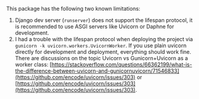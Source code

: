 This package has the following two known limitations:

1. Django dev server (`runserver`) does not support the lifespan protocol, it is recommended to use ASGI servers like Uvicorn or Daphne for development.
2. I had a trouble with the lifespan protocol when deploying the project via `gunicorn -k uvicorn.workers.UvicornWorker`. If you use plain uvicorn directly for development and deployment, everything should work fine. There are discussions on the topic Uvicorn vs Gunicorn+Uvicorn as a worker class: [https://stackoverflow.com/questions/66362199/what-is-the-difference-between-uvicorn-and-gunicornuvicorn/71546833](https://github.com/encode/uvicorn/issues/303) or [https://github.com/encode/uvicorn/issues/303](https://github.com/encode/uvicorn/issues/303).
